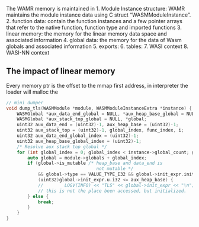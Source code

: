 The WAMR memory is maintained in 1. Module Instance structure: WAMR maintains the module instance data using C struct “WASMModuleInstance”.
2. function data: contain the function instances and a few pointer arrays that refer to the native function, function type and imported functions
3. linear memory: the memory for the linear memory data space and associated information
4. global data: the memory for the data of Wasm globals and associated information
5. exports:
6. tables:
7. WASI context
8. WASI-NN context

## The impact of linear memory
Every memory ptr is the offset to the mmap first address, in interpreter the loader will malloc the 
```c
// mini dumper
void dump_tls(WASMModule *module, WASMModuleInstanceExtra *instance) {
    WASMGlobal *aux_data_end_global = NULL, *aux_heap_base_global = NULL;
    WASMGlobal *aux_stack_top_global = NULL, *global;
    uint32 aux_data_end = (uint32)-1, aux_heap_base = (uint32)-1;
    uint32 aux_stack_top = (uint32)-1, global_index, func_index, i;
    uint32 aux_data_end_global_index = (uint32)-1;
    uint32 aux_heap_base_global_index = (uint32)-1;
    /* Resolve aux stack top global */
    for (int global_index = 0; global_index < instance->global_count; global_index++) {
        auto global = module->globals + global_index;
        if (global->is_mutable /* heap_base and data_end is
                                  not mutable */
            && global->type == VALUE_TYPE_I32 && global->init_expr.init_expr_type == INIT_EXPR_TYPE_I32_CONST &&
            (uint32)global->init_expr.u.i32 <= aux_heap_base) {
            //        LOGV(INFO) << "TLS" << global->init_expr << "\n";
            // this is not the place been accessed, but initialized.
        } else {
            break;
        }
    }
}
```

